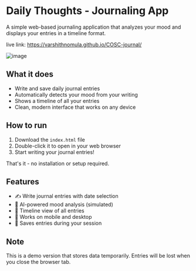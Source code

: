 # Daily Thoughts - Journaling App

A simple web-based journaling application that analyzes your mood and displays your entries in a timeline format.

live link: https://varshithnomula.github.io/COSC-journal/

![image](https://github.com/user-attachments/assets/366257e1-2082-4794-8282-69baf36c1690)


## What it does

- Write and save daily journal entries
- Automatically detects your mood from your writing
- Shows a timeline of all your entries
- Clean, modern interface that works on any device

## How to run

1. Download the `index.html` file
2. Double-click it to open in your web browser
3. Start writing your journal entries!

That's it - no installation or setup required.

## Features

- ✍️ Write journal entries with date selection
- 🤖 AI-powered mood analysis (simulated)
- 📅 Timeline view of all entries
- 📱 Works on mobile and desktop
- 💾 Saves entries during your session

## Note

This is a demo version that stores data temporarily. Entries will be lost when you close the browser tab.
